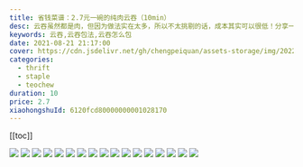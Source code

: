```yaml
---
title: 省钱菜谱：2.7元一碗的纯肉云吞（10min）
desc: 云吞虽然都是肉，但因为做法实在太多，所以不太挑剔的话，成本其实可以很低！分享一个省钱的做法，平均一个云吞1毛8，按照15个一碗的话，2块7毛钱解决晚餐。
keywords: 云吞,云吞包法,云吞怎么包
date: 2021-08-21 21:17:00
cover: https://cdn.jsdelivr.net/gh/chengpeiquan/assets-storage/img/2022/01/20220115235323.jpg
categories:
  - thrift
  - staple
  - teochew
duration: 10
price: 2.7
xiaohongshuId: 6120fcd80000000001028170
---
```


[[toc]]


![](https://cdn.jsdelivr.net/gh/chengpeiquan/assets-storage/img/2022/01/20220115235133.jpg)
![](https://cdn.jsdelivr.net/gh/chengpeiquan/assets-storage/img/2022/01/20220115235134.jpg)
![](https://cdn.jsdelivr.net/gh/chengpeiquan/assets-storage/img/2022/01/20220115235135.jpg)
![](https://cdn.jsdelivr.net/gh/chengpeiquan/assets-storage/img/2022/01/20220115235136.jpg)
![](https://cdn.jsdelivr.net/gh/chengpeiquan/assets-storage/img/2022/01/20220115235137.jpg)
![](https://cdn.jsdelivr.net/gh/chengpeiquan/assets-storage/img/2022/01/20220115235138.jpg)
![](https://cdn.jsdelivr.net/gh/chengpeiquan/assets-storage/img/2022/01/20220115235139.jpg)
![](https://cdn.jsdelivr.net/gh/chengpeiquan/assets-storage/img/2022/01/20220115235140.jpg)
![](https://cdn.jsdelivr.net/gh/chengpeiquan/assets-storage/img/2022/01/20220115235141.jpg)
![](https://cdn.jsdelivr.net/gh/chengpeiquan/assets-storage/img/2022/01/20220115235142.jpg)
![](https://cdn.jsdelivr.net/gh/chengpeiquan/assets-storage/img/2022/01/20220115235143.jpg)
![](https://cdn.jsdelivr.net/gh/chengpeiquan/assets-storage/img/2022/01/20220115235144.jpg)
![](https://cdn.jsdelivr.net/gh/chengpeiquan/assets-storage/img/2022/01/20220115235145.jpg)
![](https://cdn.jsdelivr.net/gh/chengpeiquan/assets-storage/img/2022/01/20220115235146.jpg)
![](https://cdn.jsdelivr.net/gh/chengpeiquan/assets-storage/img/2022/01/20220115235147.jpg)
![](https://cdn.jsdelivr.net/gh/chengpeiquan/assets-storage/img/2022/01/20220115235148.jpg)
![](https://cdn.jsdelivr.net/gh/chengpeiquan/assets-storage/img/2022/01/20220115235149.jpg)
